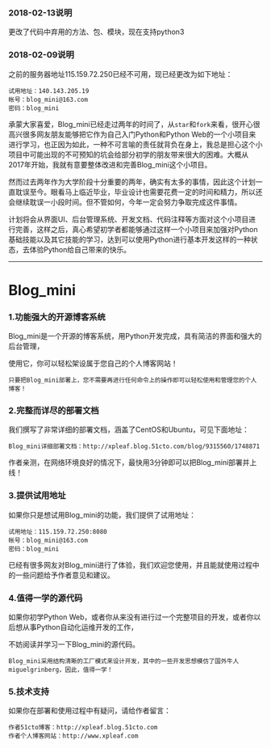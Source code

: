 ### 2018-02-13说明
更改了代码中弃用的方法、包、模块，现在支持python3


### 2018-02-09说明

之前的服务器地址115.159.72.250已经不可用，现已经更改为如下地址：

```shell
试用地址：140.143.205.19
帐号：blog_mini@163.com
密码：blog_mini
```

承蒙大家喜爱，Blog_mini已经走过两年的时间了，从`star`和`fork`来看，很开心很高兴很多网友朋友能够把它作为自己入门Python和Python Web的一个小项目来进行学习，也正因为如此，一种不可言喻的责任就背负在身上，我总是担心这个小项目中可能出现的不可预知的坑会给部分初学的朋友带来很大的困难。大概从2017年开始，我就有意要整体改进和完善Blog_mini这个小项目。

然而过去两年作为大学阶段十分重要的两年，确实有太多的事情，因此这个计划一直耽误至今。眼看马上临近毕业，毕业设计也需要花费一定的时间和精力，所以还会继续耽误一小段时间。但不管如何，今年一定会努力争取完成这件事情。

计划将会从界面UI、后台管理系统、开发文档、代码注释等方面对这个小项目进行完善，这样之后，真心希望初学者都能够通过这样一个小项目来加强对Python基础技能以及其它技能的学习，达到可以使用Python进行基本开发这样的一种状态，去体验Python给自己带来的快乐。

---

# Blog_mini

### 1.功能强大的开源博客系统
Blog_mini是一个开源的博客系统，用Python开发完成，具有简洁的界面和强大的后台管理，

使用它，你可以轻松架设属于您自己的个人博客网站！

    只要把Blog_mini部署上，您不需要再进行任何命令上的操作即可以轻松使用和管理您的个人博客！

### 2.完整而详尽的部署文档
我们撰写了非常详细的部署文档，涵盖了CentOS和Ubuntu，可见下面地址：

    Blog_mini详细部署文档：http://xpleaf.blog.51cto.com/blog/9315560/1748871

作者亲测，在网络环境良好的情况下，最快用3分钟即可以把Blog_mini部署并上线！

### 3.提供试用地址
如果你只是想试用Blog_mini的功能，我们提供了试用地址：

    试用地址：115.159.72.250:8080
    帐号：blog_mini@163.com
    密码：blog_mini

已经有很多网友对Blog_mini进行了体验，我们欢迎您使用，并且能就使用过程中的一些问题给予作者意见和建议。

### 4.值得一学的源代码
如果你初学Python Web，或者你从来没有进行过一个完整项目的开发，或者你以后想从事Python自动化运维开发的工作，

不妨阅读并学习一下Blog_mini的源代码。

    Blog_mini采用结构清晰的工厂模式来设计开发，其中的一些开发思想模仿了国外牛人miguelgrinberg，因此，值得一学！

### 5.技术支持
如果你在部署和使用过程中有疑问，请给作者留言：

    作者51cto博客：http://xpleaf.blog.51cto.com
    作者个人博客网站：http://www.xpleaf.com
